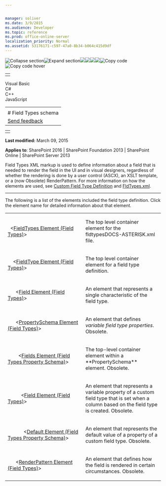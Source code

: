 ```yaml
---


manager: soliver
ms.date: 3/9/2015
ms.audience: Developer
ms.topic: reference
ms.prod: office-online-server
localization_priority: Normal
ms.assetid: 53176171-c597-47a0-8b34-b064c415d9df
---
```


![Collapse
section](../icons/collapse_all.gif "Collapse section")![Expand
section](../icons/expand_all.gif "Expand section")![](../icons/collapse_all.gif)![](../icons/expand_all.gif)![](../icons/dropdown.gif)![](../icons/dropdownHover.gif)![Copy
code](../icons/copycode.gif "Copy code")![Copy code
hover](../icons/copycodeHighlight.gif "Copy code hover")
<table>
<tbody>
<tr class="odd">
<td align="left"></td>
</tr>
</tbody>
</table>

Visual Basic  
C\#  
C++  
JavaScript  

<table>
<tbody>
<tr class="odd">
<td align="left"><span id="runningHeaderText"></span></td>
</tr>
<tr class="even">
<td align="left"># Field Types schema</td>
</tr>
<tr class="odd">
<td align="left"><span id="headfeedbackarea" class="feedbackhead"><a href="javascript:SubmitFeedback(&#39;docthis@Microsoft.com&#39;,&#39;&#39;,&#39;&#39;,&#39;&#39;,&#39;1.0.18082.1225&#39;,&#39;%0\dThank%20you%20for%20your%20feedback.%20The%20developer%20writing%20teams%20use%20your%20feedback%20to%20improve%20documentation.%20While%20we%20are%20reviewing%20your%20feedback,%20we%20may%20send%20you%20e-mail%20to%20ask%20for%20clarification%20or%20feedback%20on%20a%20solution.%20We%20do%20not%20use%20your%20e-mail%20address%20for%20any%20other%20purpose%20and%20we%20delete%20it%20after%20we%20finish%20our%20review.%0\AFor%20further%20information%20about%20the%20privacy%20policies%20of%20Microsoft,%20please%20see%20http://privacy.microsoft.com/en-us/default.aspx.%0\A%0\d&#39;,&#39;Customer%20feedback&#39;);">Send feedback</a></span></td>
</tr>
</tbody>
</table>

<table>
<colgroup>
<col width="100%" />
</colgroup>
<tbody>
<tr class="odd">
<td align="left"></td>
</tr>
</tbody>
</table>

**Last modified:** March 09, 2015

**Applies to**: SharePoint 2016 | SharePoint Foundation 2013 |
SharePoint Online | SharePoint Server 2013

Field Types XML markup is used to define information about a field that
is needed to render the field in the UI and in visual designers,
regardless of whether the rendering is done by a user control (ASCX), an
XSLT template, or a (now Obsolete) <span
class="keyword">RenderPattern</span>. For more information on how the
elements are used, see [Custom Field Type
Definition](http://msdn.microsoft.com/library/b3315997-671f-4c29-9518-48cc4592f205(Office.15).aspx)
and
[FldTypes.xml](http://msdn.microsoft.com/library/8f8db866-03f8-4001-aae3-4c4102a7aed6(Office.15).aspx).


---------------------------------------------------------------------------------------------------------------------------------------------------------------------------------------------

The following is a list of the elements included the field type
definition. Click the element name for detailed information about that
element.

<table>
<colgroup>
<col width="50%" />
<col width="50%" />
</colgroup>
<tbody>
<tr class="odd">
<td align="left"><p>  &lt;<span sdata="link"><a href="fieldtypes-element-field-types.htm">FieldTypes Element (Field Types)</a></span>&gt;</p></td>
<td align="left"><p>The top level container element for the fldtypesDOCS-ASTERISK.xml file.</p></td>
</tr>
<tr class="even">
<td align="left"><p>    &lt;<span sdata="link"><a href="fieldtype-element-field-types.htm">FieldType Element (Field Types)</a></span>&gt;</p></td>
<td align="left"><p>The top level container element for a field type definition.</p></td>
</tr>
<tr class="odd">
<td align="left"><p>      &lt;<span sdata="link"><a href="field-element-field-types.htm">Field Element (Field Types)</a></span>&gt;</p></td>
<td align="left"><p>An element that represents a single characteristic of the field type.</p></td>
</tr>
<tr class="even">
<td align="left"><p>      &lt;<span sdata="link"><a href="propertyschema-element-field-types.htm">PropertySchema Element (Field Types)</a></span>&gt;</p></td>
<td align="left"><p>An element that defines <em>variable field type properties</em>. Obsolete.</p></td>
</tr>
<tr class="odd">
<td align="left"><p>        &lt;<span sdata="link"><a href="fields-element-field-types-property-schema.htm">Fields Element (Field Types Property Schema)</a></span>&gt;</p></td>
<td align="left"><p>The top-level container element within a **PropertySchema** element. Obsolete.</p></td>
</tr>
<tr class="even">
<td align="left"><p>          &lt;<span sdata="link"><a href="field-element-field-types.htm">Field Element (Field Types)</a></span>&gt;</p></td>
<td align="left"><p>An element that represents a variable property of a custom field type that is set when a column based on the field type is created. Obsolete.</p></td>
</tr>
<tr class="odd">
<td align="left"><p>            &lt;<span sdata="link"><a href="default-element-field-types-property-schema.htm">Default Element (Field Types Property Schema)</a></span>&gt;</p></td>
<td align="left"><p>An element that represents the default value of a property of a custom field type. Obsolete.</p></td>
</tr>
<tr class="even">
<td align="left"><p>      &lt;<span sdata="link"><a href="renderpattern-element-field-types.htm">RenderPattern Element (Field Types)</a></span>&gt;</p></td>
<td align="left"><p>An element that defines how the field is rendered in certain circumstances. Obsolete.</p></td>
</tr>
</tbody>
</table>









